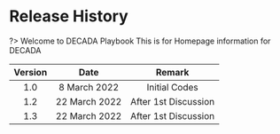 # Release History

?> Welcome to DECADA Playbook
This is for Homepage information for DECADA 


| **Version** | **Date**      | **Remark**           |
|:-----------:|:-------------:|:--------------------:|
| 1.0         | 8 March 2022  | Initial Codes        |
| 1.2         | 22 March 2022 | After 1st Discussion |
| 1.3         | 22 March 2022 | After 1st Discussion |



